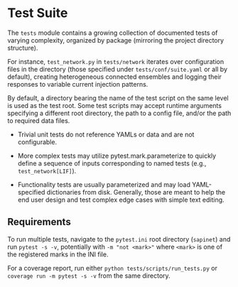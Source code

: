 # Test Suite

The `tests` module contains a growing collection of documented tests of varying complexity,
organized by package (mirroring the project directory structure).

For instance, `test_network.py` in `tests/network` iterates over configuration files in the directory (those
specified under `tests/conf/suite.yaml` or all by default), creating heterogeneous connected ensembles and
logging their responses to variable current injection patterns.

By default, a directory bearing the name of the test script on the same level is used as the test root.
Some test scripts may accept runtime arguments specifying a different root directory, the path to a config file,
and/or the path to required data files.

* Trivial unit tests do not reference YAMLs or data and are not configurable.

* More complex tests may utilize pytest.mark.parameterize to quickly define a sequence of inputs
corresponding to named tests (e.g., `test_network[LIF]`).

* Functionality tests are usually parameterized and may load YAML-specified dictionaries from disk.
Generally, those are meant to help the end user design and test complex edge cases with simple text editing.

## Requirements
To run multiple tests, navigate to the `pytest.ini` root directory (`sapinet`) and run `pytest -s -v`,
potentially with `-m "not <mark>"` where `<mark>` is one of the registered marks in the INI file.

For a coverage report, run either `python tests/scripts/run_tests.py` or `coverage run -m pytest -s -v`
from the same directory.

